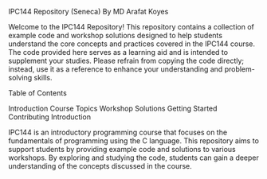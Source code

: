 IPC144 Repository (Seneca)
By MD Arafat Koyes

Welcome to the IPC144 Repository! This repository contains a collection of example code and workshop solutions designed to help students understand the core concepts and practices covered in the IPC144 course. The code provided here serves as a learning aid and is intended to supplement your studies. Please refrain from copying the code directly; instead, use it as a reference to enhance your understanding and problem-solving skills.

Table of Contents

Introduction
Course Topics
Workshop Solutions
Getting Started
Contributing
Introduction

IPC144 is an introductory programming course that focuses on the fundamentals of programming using the C language. This repository aims to support students by providing example code and solutions to various workshops. By exploring and studying the code, students can gain a deeper understanding of the concepts discussed in the course.